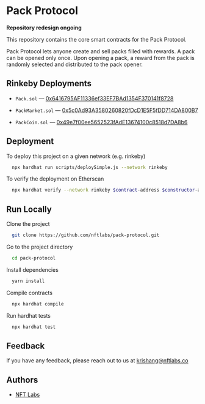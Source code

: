 
# Pack Protocol

**Repository redesign ongoing**

This repository contains the core smart contracts for the Pack 
Protocol.

Pack Protocol lets anyone create and sell packs filled with
rewards. A pack can be opened only once. Upon opening a pack, a
reward from the pack is randomly selected and distributed to 
the pack opener.

## Rinkeby Deployments

- `Pack.sol` — [0x6416795AF11336ef33EF7BAd1354F370141f8728](https://rinkeby.etherscan.io/address/0x6416795AF11336ef33EF7BAd1354F370141f8728#code)

- `PackMarket.sol` — [0x5c0Ad93A3580260820fDcD1E5F5fDD714DA800B7](https://rinkeby.etherscan.io/address/0x5c0Ad93A3580260820fDcD1E5F5fDD714DA800B7#code)

- `PackCoin.sol` — [0x49e7f00ee5652523fAdE13674100c8518d7DA8b6](https://rinkeby.etherscan.io/address/0x49e7f00ee5652523fAdE13674100c8518d7DA8b6#code)

## Deployment

To deploy this project on a given network (e.g. rinkeby)

```bash
  npx hardhat run scripts/deploySimple.js --network rinkeby
```

To verify the deployment on Etherscan

```bash
  npx hardhat verify --network rinkeby $contract-address $constructor-args
```

  
## Run Locally

Clone the project

```bash
  git clone https://github.com/nftlabs/pack-protocol.git
```

Go to the project directory

```bash
  cd pack-protocol
```

Install dependencies

```bash
  yarn install
```

Compile contracts

```bash
  npx hardhat compile
```

Run hardhat tests

```bash
  npx hardhat test
```

  
## Feedback

If you have any feedback, please reach out to us at krishang@nftlabs.co

  
## Authors

- [NFT Labs](https://nftlabs.co/)
